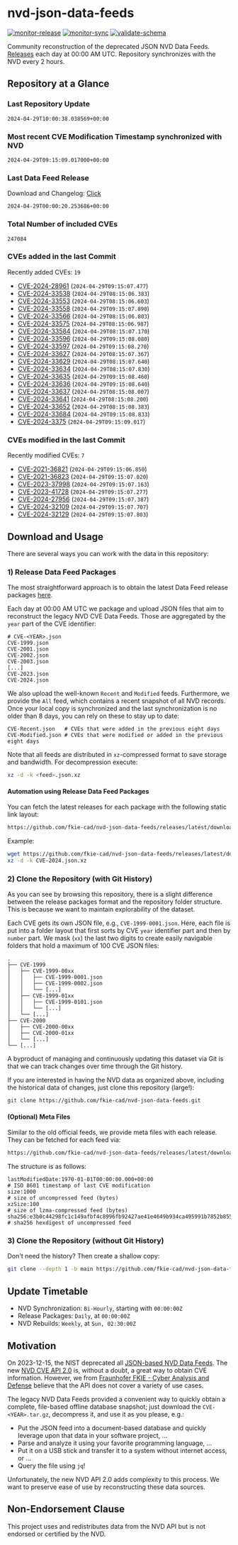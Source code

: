 # nvd-json-data-feeds

[![monitor-release](https://github.com/fkie-cad/nvd-json-data-feeds/actions/workflows/monitor_release.yml/badge.svg)](https://github.com/fkie-cad/nvd-json-data-feeds/actions/workflows/monitor_release.yml)
[![monitor-sync](https://github.com/fkie-cad/nvd-json-data-feeds/actions/workflows/monitor_sync.yml/badge.svg)](https://github.com/fkie-cad/nvd-json-data-feeds/actions/workflows/monitor_sync.yml)
[![validate-schema](https://github.com/fkie-cad/nvd-json-data-feeds/actions/workflows/validate_schema.yml/badge.svg)](https://github.com/fkie-cad/nvd-json-data-feeds/actions/workflows/validate_schema.yml)

Community reconstruction of the deprecated JSON NVD Data Feeds.
[Releases](https://github.com/fkie-cad/nvd-json-data-feeds/releases/latest) each day at 00:00 AM UTC.
Repository synchronizes with the NVD every 2 hours.

## Repository at a Glance

### Last Repository Update

```plain
2024-04-29T10:00:38.038569+00:00
```

### Most recent CVE Modification Timestamp synchronized with NVD

```plain
2024-04-29T09:15:09.017000+00:00
```

### Last Data Feed Release

Download and Changelog: [Click](https://github.com/fkie-cad/nvd-json-data-feeds/releases/latest)

```plain
2024-04-29T00:00:20.253686+00:00
```

### Total Number of included CVEs

```plain
247084
```

### CVEs added in the last Commit

Recently added CVEs: `19`

- [CVE-2024-28961](CVE-2024/CVE-2024-289xx/CVE-2024-28961.json) (`2024-04-29T09:15:07.477`)
- [CVE-2024-33538](CVE-2024/CVE-2024-335xx/CVE-2024-33538.json) (`2024-04-29T08:15:06.383`)
- [CVE-2024-33553](CVE-2024/CVE-2024-335xx/CVE-2024-33553.json) (`2024-04-29T08:15:06.603`)
- [CVE-2024-33558](CVE-2024/CVE-2024-335xx/CVE-2024-33558.json) (`2024-04-29T09:15:07.890`)
- [CVE-2024-33566](CVE-2024/CVE-2024-335xx/CVE-2024-33566.json) (`2024-04-29T08:15:06.803`)
- [CVE-2024-33575](CVE-2024/CVE-2024-335xx/CVE-2024-33575.json) (`2024-04-29T08:15:06.987`)
- [CVE-2024-33584](CVE-2024/CVE-2024-335xx/CVE-2024-33584.json) (`2024-04-29T08:15:07.170`)
- [CVE-2024-33596](CVE-2024/CVE-2024-335xx/CVE-2024-33596.json) (`2024-04-29T09:15:08.080`)
- [CVE-2024-33597](CVE-2024/CVE-2024-335xx/CVE-2024-33597.json) (`2024-04-29T09:15:08.270`)
- [CVE-2024-33627](CVE-2024/CVE-2024-336xx/CVE-2024-33627.json) (`2024-04-29T08:15:07.367`)
- [CVE-2024-33629](CVE-2024/CVE-2024-336xx/CVE-2024-33629.json) (`2024-04-29T08:15:07.640`)
- [CVE-2024-33634](CVE-2024/CVE-2024-336xx/CVE-2024-33634.json) (`2024-04-29T08:15:07.830`)
- [CVE-2024-33635](CVE-2024/CVE-2024-336xx/CVE-2024-33635.json) (`2024-04-29T09:15:08.460`)
- [CVE-2024-33636](CVE-2024/CVE-2024-336xx/CVE-2024-33636.json) (`2024-04-29T09:15:08.640`)
- [CVE-2024-33637](CVE-2024/CVE-2024-336xx/CVE-2024-33637.json) (`2024-04-29T08:15:08.007`)
- [CVE-2024-33641](CVE-2024/CVE-2024-336xx/CVE-2024-33641.json) (`2024-04-29T08:15:08.200`)
- [CVE-2024-33652](CVE-2024/CVE-2024-336xx/CVE-2024-33652.json) (`2024-04-29T08:15:08.383`)
- [CVE-2024-33684](CVE-2024/CVE-2024-336xx/CVE-2024-33684.json) (`2024-04-29T09:15:08.833`)
- [CVE-2024-3375](CVE-2024/CVE-2024-33xx/CVE-2024-3375.json) (`2024-04-29T09:15:09.017`)


### CVEs modified in the last Commit

Recently modified CVEs: `7`

- [CVE-2021-36821](CVE-2021/CVE-2021-368xx/CVE-2021-36821.json) (`2024-04-29T09:15:06.850`)
- [CVE-2021-36823](CVE-2021/CVE-2021-368xx/CVE-2021-36823.json) (`2024-04-29T09:15:07.020`)
- [CVE-2023-37998](CVE-2023/CVE-2023-379xx/CVE-2023-37998.json) (`2024-04-29T09:15:07.163`)
- [CVE-2023-41728](CVE-2023/CVE-2023-417xx/CVE-2023-41728.json) (`2024-04-29T09:15:07.277`)
- [CVE-2024-27956](CVE-2024/CVE-2024-279xx/CVE-2024-27956.json) (`2024-04-29T09:15:07.387`)
- [CVE-2024-32109](CVE-2024/CVE-2024-321xx/CVE-2024-32109.json) (`2024-04-29T09:15:07.707`)
- [CVE-2024-32129](CVE-2024/CVE-2024-321xx/CVE-2024-32129.json) (`2024-04-29T09:15:07.803`)


## Download and Usage

There are several ways you can work with the data in this repository:

### 1) Release Data Feed Packages

The most straightforward approach is to obtain the latest Data Feed release packages [here](https://github.com/fkie-cad/nvd-json-data-feeds/releases/latest).

Each day at 00:00 AM UTC we package and upload JSON files that aim to reconstruct the legacy NVD CVE Data Feeds.
Those are aggregated by the `year` part of the CVE identifier:

```
# CVE-<YEAR>.json
CVE-1999.json
CVE-2001.json
CVE-2002.json
CVE-2003.json
[...]
CVE-2023.json
CVE-2024.json
```

We also upload the well-known `Recent` and `Modified` feeds.
Furthermore, we provide the `All` feed, which contains a recent snapshot of all NVD records.
Once your local copy is synchronized and the last synchronization is no older than 8 days, you can rely on these to stay up to date:

```plain
CVE-Recent.json   # CVEs that were added in the previous eight days
CVE-Modified.json # CVEs that were modified or added in the previous eight days
```

Note that all feeds are distributed in `xz`-compressed format to save storage and bandwidth.
For decompression execute:

```sh
xz -d -k <feed>.json.xz
```

#### Automation using Release Data Feed Packages

You can fetch the latest releases for each package with the following static link layout:

```sh
https://github.com/fkie-cad/nvd-json-data-feeds/releases/latest/download/CVE-<YEAR>.json.xz
```

Example:

```sh
wget https://github.com/fkie-cad/nvd-json-data-feeds/releases/latest/download/CVE-2024.json.xz
xz -d -k CVE-2024.json.xz
```

### 2) Clone the Repository (with Git History)

As you can see by browsing this repository, there is a slight difference between the release packages format and the repository folder structure.
This is because we want to maintain explorability of the dataset.

Each CVE gets its own JSON file, e.g., `CVE-1999-0001.json`.
Here, each file is put into a folder layout that first sorts by CVE `year` identifier part and then by `number` part.
We mask (`xx`) the last two digits to create easily navigable folders that hold a maximum of 100 CVE JSON files:

```plain
.
├── CVE-1999
│   ├── CVE-1999-00xx
│   │   ├── CVE-1999-0001.json
│   │   ├── CVE-1999-0002.json
│   │   └── [...]
│   ├── CVE-1999-01xx
│   │   ├── CVE-1999-0101.json
│   │   └── [...]
│   └── [...]
├── CVE-2000
│   ├── CVE-2000-00xx
│   ├── CVE-2000-01xx
│   └── [...]
└── [...]
```

A byproduct of managing and continuously updating this dataset via Git is that we can track changes over time through the Git history.

If you are interested in having the NVD data as organized above, including the historical data of changes, just clone this repository (large!):

```sh
git clone https://github.com/fkie-cad/nvd-json-data-feeds.git
```

#### (Optional) Meta Files

Similar to the old official feeds, we provide meta files with each release. They can be fetched for each feed via:

```sh
https://github.com/fkie-cad/nvd-json-data-feeds/releases/latest/download/CVE-<YEAR>.meta
```

The structure is as follows:

```plain
lastModifiedDate:1970-01-01T00:00:00.000+00:00                          # ISO 8601 timestamp of last CVE modification
size:1000                                                               # size of uncompressed feed (bytes)
xzSize:100                                                              # size of lzma-compressed feed (bytes)
sha256:e3b0c44298fc1c149afbf4c8996fb92427ae41e4649b934ca495991b7852b855 # sha256 hexdigest of uncompressed feed
```

### 3) Clone the Repository (without Git History)

Don't need the history? Then create a shallow copy:

```sh
git clone --depth 1 -b main https://github.com/fkie-cad/nvd-json-data-feeds.git
```


## Update Timetable

* NVD Synchronization: `Bi-Hourly`, starting with `00:00:00Z`
* Release Packages: `Daily`, at `00:00:00Z`
* NVD Rebuilds: `Weekly`, at `Sun, 02:30:00Z`


## Motivation

On 2023-12-15, the NIST deprecated all [JSON-based NVD Data Feeds](https://nvd.nist.gov/vuln/data-feeds#divRetirementBanner-1).
The new [NVD CVE API 2.0](https://nvd.nist.gov/developers/vulnerabilities) is, without a doubt, a great way to obtain CVE information.
However, we from [Fraunhofer FKIE - Cyber Analysis and Defense](https://www.fkie.fraunhofer.de/en/departments/cad.html) believe that the API does not cover a variety of use cases.

The legacy NVD Data Feeds provided a convenient way to quickly obtain a complete, file-based offline database snapshot; just download the `CVE-<YEAR>.tar.gz`, decompress it, and use it as you please, e.g.:

- Put the JSON feed into a document-based database and quickly leverage upon that data in your software project, ...
- Parse and analyze it using your favorite programming language, ...
- Put it on a USB stick and transfer it to a system without internet access, or ...
- Query the file using `jq`!

Unfortunately, the new NVD API 2.0 adds complexity to this process.
We want to preserve ease of use by reconstructing these data sources.

## Non-Endorsement Clause

This project uses and redistributes data from the NVD API but is not endorsed or certified by the NVD.